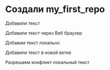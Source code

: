 # Создали my_first_repo

Добавили текст

Добавили текст через Веб браузер

Добавим текст локально

Добавили текст в новой ветке

Разрешаем конфликт локальный текст
